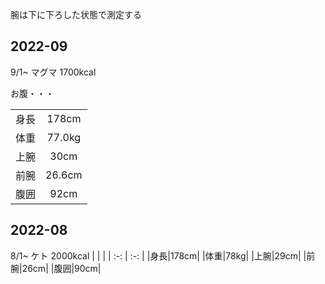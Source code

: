 腕は下に下ろした状態で測定する


## 2022-09
9/1~ マグマ 1700kcal

お腹・・・

| | |
| :-: | :-: |
|身長|178cm|
|体重|77.0kg|
|上腕|30cm|
|前腕|26.6cm|
|腹囲|92cm|

## 2022-08
8/1~ ケト 2000kcal
| | |
| :-: | :-: |
|身長|178cm|
|体重|78kg|
|上腕|29cm|
|前腕|26cm|
|腹囲|90cm|

